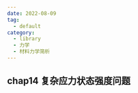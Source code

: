 ```yaml
---
date: 2022-08-09
tag:
  - default
category:
  - library
  - 力学
  - 材料力学简析
---
```



## chap14 复杂应力状态强度问题
